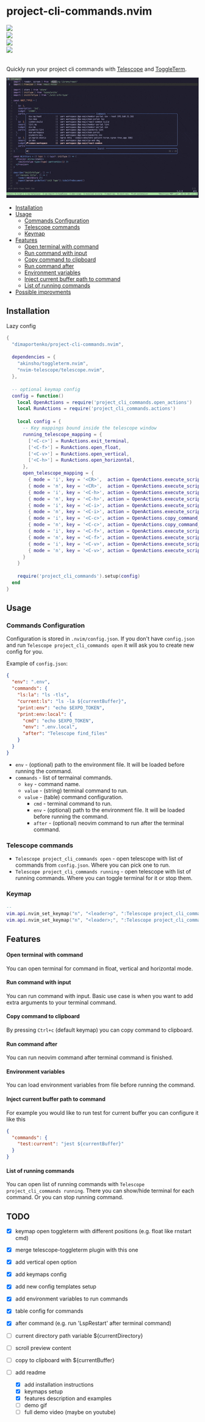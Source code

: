 # project-cli-commands.nvim

<div align="left">
  <a align="left" href="https://github.com/dimaportenko?tab=followers">
    <img src="https://img.shields.io/github/followers/dimaportenko?label=Follow%20%40dimaportenko&style=social" />
  </a>
  <br/>
  <a align="left" href="https://twitter.com/dimaportenko">
    <img src="https://img.shields.io/twitter/follow/dimaportenko?label=Follow%20%40dimaportenko&style=social" />
  </a>
  <br/>
  <a align="left" href="https://www.youtube.com/channel/UCReKeeIMZywvQoaZPZKzQbQ">
    <img src="https://img.shields.io/youtube/channel/subscribers/UCReKeeIMZywvQoaZPZKzQbQ" />
  </a>
  <br/>
  <a align="left" href="https://www.youtube.com/channel/UCReKeeIMZywvQoaZPZKzQbQ">
    <img src="https://img.shields.io/youtube/channel/views/UCReKeeIMZywvQoaZPZKzQbQ" />
  </a>
</div>
<br/>

Quickly run your project cli commands with [Telescope](https://github.com/nvim-telescope/telescope.nvim) and [ToggleTerm](https://github.com/akinsho/toggleterm.nvim).

![demo](https://raw.githubusercontent.com/dimaportenko/project-cli-commands.nvim/main/docs/demo.gif)

- [Installation](#installation)
- [Usage](#usage)
  - [Commands Configuration](#commands-configuration)
  - [Telescope commands](#telescope-commands)
  - [Keymap](#keymap)
- [Features](#features)
  - [Open terminal with command](#open-terminal-with-command)
  - [Run command with input](#run-command-with-input)
  - [Copy command to clipboard](#copy-command-to-clipboard)
  - [Run command after](#run-command-after)
  - [Environment variables](#environment-variables)
  - [Inject current buffer path to command](#inject-current-buffer-path-to-command)
  - [List of running commands](#list-of-running-commands)
- [Possible improvments](#todo)

## Installation

Lazy config

```lua
{
  "dimaportenko/project-cli-commands.nvim",

  dependencies = {
    "akinsho/toggleterm.nvim",
    "nvim-telescope/telescope.nvim",
  },

  -- optional keymap config
  config = function()
    local OpenActions = require('project_cli_commands.open_actions')
    local RunActions = require('project_cli_commands.actions')

    local config = {
      -- Key mappings bound inside the telescope window
      running_telescope_mapping = {
        ['<C-c>'] = RunActions.exit_terminal,
        ['<C-f>'] = RunActions.open_float,
        ['<C-v>'] = RunActions.open_vertical,
        ['<C-h>'] = RunActions.open_horizontal,
      },
      open_telescope_mapping = {
        { mode = 'i', key = '<CR>',  action = OpenActions.execute_script_vertical },
        { mode = 'n', key = '<CR>',  action = OpenActions.execute_script_vertical },
        { mode = 'i', key = '<C-h>', action = OpenActions.execute_script },
        { mode = 'n', key = '<C-h>', action = OpenActions.execute_script },
        { mode = 'i', key = '<C-i>', action = OpenActions.execute_script_with_input },
        { mode = 'n', key = '<C-i>', action = OpenActions.execute_script_with_input },
        { mode = 'i', key = '<C-c>', action = OpenActions.copy_command_clipboard },
        { mode = 'n', key = '<C-c>', action = OpenActions.copy_command_clipboard },
        { mode = 'i', key = '<C-f>', action = OpenActions.execute_script_float },
        { mode = 'n', key = '<C-f>', action = OpenActions.execute_script_float },
        { mode = 'i', key = '<C-v>', action = OpenActions.execute_script_vertical },
        { mode = 'n', key = '<C-v>', action = OpenActions.execute_script_vertical },
      }
    }

    require('project_cli_commands').setup(config)
  end
}
```

## Usage

### Commands Configuration

Configuration is stored in `.nvim/config.json`. If you don't have `config.json` and run `Telescope project_cli_commands open` it will ask you to create new config for you.

Example of `config.json`:

```json
{
  "env": ".env",
  "commands": {
    "ls:la": "ls -tls",
    "current:ls": "ls -la ${currentBuffer}",
    "print:env": "echo $EXPO_TOKEN",
    "print:env:local": {
      "cmd": "echo $EXPO_TOKEN",
      "env": ".env.local",
      "after": "Telescope find_files"
    }
  }
}
```

- `env` - (optional) path to the environment file. It will be loaded before running the command.
- `commands` - list of termainal commands.
  - `key` - command name.
  - `value` - (string) terminal command to run.
  - `value` - (table) command configuration.
    - `cmd` - terminal command to run.
    - `env` - (optional) path to the environment file. It will be loaded before running the command.
    - `after` - (optional) neovim command to run after the terminal command.

### Telescope commands

- `Telescope project_cli_commands open` - open telescope with list of commands from `config.json`. Where you can pick one to run.
- `Telescope project_cli_commands running` - open telescope with list of running commands. Where you can toggle terminal for it or stop them.

### Keymap

```lua
--
vim.api.nvim_set_keymap("n", "<leader>p", ":Telescope project_cli_commands open<cr>", { noremap = true, silent = true })
vim.api.nvim_set_keymap("n", "<leader>;", ":Telescope project_cli_commands running<cr>", { noremap = true, silent = true })
```

## Features

#### Open terminal with command

You can open terminal for command in float, vertical and horizontal mode.

#### Run command with input

You can run command with input. Basic use case is when you want to add extra arguments to your terminal command.

#### Copy command to clipboard

By pressing `Ctrl+c` (default keymap) you can copy command to clipboard.

#### Run command after

You can run neovim command after terminal command is finished.

#### Environment variables

You can load environment variables from file before running the command.

#### Inject current buffer path to command

For example you would like to run test for current buffer you can configure it like this

```json
{
  "commands": {
    "test:current": "jest ${currentBuffer}"
  }
}
```

#### List of running commands

You can open list of running commands with `Telescope project_cli_commands running`. There you can show/hide terminal for each command. Or you can stop running command.

## TODO

- [x] keymap open toggleterm with different positions (e.g. float like rnstart cmd)
- [x] merge telescope-toggleterm plugin with this one
- [x] add vertical open option
- [x] add keymaps config
- [x] add new config templates setup
- [x] add environment variables to run commands
- [x] table config for commands
- [x] after command (e.g. run 'LspRestart' after terminal command)
- [ ] current directory path variable ${currentDirectory}
- [ ] scroll preview content
- [ ] copy to clipboard with ${currentBuffer}

- [ ] add readme
  - [x] add installation instructions
  - [x] keymaps setup
  - [x] features description and examples
  - [ ] demo gif
  - [ ] full demo video (maybe on youtube)
